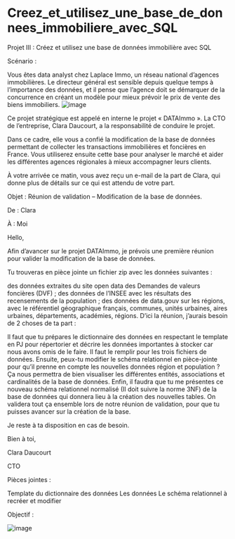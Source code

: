 # Creez_et_utilisez_une_base_de_donnees_immobiliere_avec_SQL
Projet III : Créez et utilisez une base de données immobilière avec SQL

Scénario :

Vous êtes data analyst chez Laplace Immo, un réseau national d’agences immobilières. Le directeur général est sensible depuis quelque temps à l’importance des données, et il pense que l’agence doit se démarquer de la concurrence en créant un modèle pour mieux prévoir le prix de vente des biens immobiliers. 
![image](https://github.com/KevinZirData/OP_Projet_3_Creez_et_utilisez_une_base_de_donnees_immobiliere_avec_SQL/assets/142809013/95429b13-69c1-4d05-b510-2152e12fa81e)

 

Ce projet stratégique est appelé en interne le projet « DATAImmo ». La CTO de l’entreprise, Clara Daucourt, a la responsabilité de conduire le projet.

Dans ce cadre, elle vous a confié la modification de la base de données permettant de collecter les transactions immobilières et foncières en France. Vous utiliserez ensuite cette base pour analyser le marché et aider les différentes agences régionales à mieux accompagner leurs clients.

À votre arrivée ce matin, vous avez reçu un e-mail de la part de Clara, qui donne plus de détails sur ce qui est attendu de votre part.

 

Objet : Réunion de validation – Modification de la base de données.

De : Clara

À : Moi

Hello, 

Afin d’avancer sur le projet DATAImmo, je prévois une première réunion pour valider la modification de la base de données.

Tu trouveras en pièce jointe un fichier zip avec les données suivantes :

des données extraites du site open data des Demandes de valeurs foncières (DVF) ;
des données de l’INSEE avec les résultats des recensements de la population ;
des données de data.gouv sur les régions, avec le référentiel géographique français, communes, unités urbaines, aires urbaines, départements, académies, régions.
D’ici la réunion, j’aurais besoin de 2 choses de ta part : 

Il faut que tu prépares le dictionnaire des données en respectant le template en PJ pour répertorier et décrire les données importantes à stocker car nous avons omis de le faire. Il faut le remplir pour les trois fichiers de données.
Ensuite, peux-tu modifier le schéma relationnel en pièce-jointe pour qu’il prenne en compte les nouvelles données région et population ? Ça nous permettra de bien visualiser les différentes entités, associations et cardinalités de la base de données. Enfin, il faudra que tu me présentes ce nouveau schéma relationnel normalisé (Il doit suivre la norme 3NF) de la base de données qui donnera lieu à la création des nouvelles tables. 
On validera tout ça ensemble lors de notre réunion de validation, pour que tu puisses avancer sur la création de la base.

Je reste à ta disposition en cas de besoin.

Bien à toi,

Clara Daucourt

CTO

 
Pièces jointes : 

Template du dictionnaire des données
Les données
Le schéma relationnel à recréer et modifier 

Objectif :


![image](https://github.com/KevinZirData/OP_Projet_3_Creez_et_utilisez_une_base_de_donnees_immobiliere_avec_SQL/assets/142809013/e15ded28-d581-46d1-a868-0fdee3a55b99)
